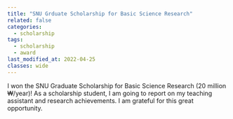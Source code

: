 ```yaml
---
title: "SNU Grduate Scholarship for Basic Science Research"
related: false
categories:
  - scholarship
tags:
  - scholarship
  - award
last_modified_at: 2022-04-25
classes: wide
---
```

I won the SNU Graduate Scholarship for Basic Science Research (20 million ₩/year)! As a scholarship student, I am going to report on my teaching assistant and research achievements. I am grateful for this great opportunity. 
